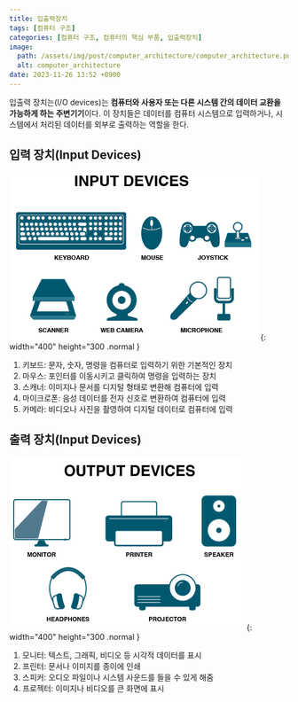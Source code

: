 ```yaml
---
title: 입출력장치
tags: [컴퓨터 구조]
categories: [컴퓨터 구조, 컴퓨터의 핵심 부품, 입출력장치]
image:
  path: /assets/img/post/computer_architecture/computer_architecture.png
  alt: computer_architecture
date: 2023-11-26 13:52 +0900
---
```


입출력 장치는(I/O devices)는 **컴퓨터와 사용자 또는 다른 시스템 간의 데이터 교환을 가능하게 하는 주변기기**이다. 이 장치들은 데이터를 컴퓨터 시스템으로 입력하거나, 시스템에서 처리된 데이터를 외부로 출력하는 역할을 한다.

## 입력 장치(Input Devices)

![input-devices](/assets/img/post/computer_architecture/input-devices.png){: width="400" height="300 .normal }

1. 키보드: 문자, 숫자, 명령을 컴퓨터로 입력하기 위한 기본적인 장치
2. 마우스: 포인터를 이동시키고 클릭하여 명령을 입력하는 장치
3. 스캐너: 이미지나 문서를 디지털 형태로 변환해 컴퓨터에 입력
4. 마이크로폰: 음성 데이터를 전자 신호로 변환하여 컴퓨터에 입력
5. 카메라: 비디오나 사진을 촬영하여 디지털 데이터로 컴퓨터에 입력

## 출력 장치(Input Devices)

![output-devices](/assets/img/post/computer_architecture/output-devices.png){: width="400" height="300 .normal }

1. 모니터: 텍스트, 그래픽, 비디오 등 시각적 데이터를 표시
2. 프린터: 문서나 이미지를 종이에 인쇄
3. 스피커: 오디오 파일이나 시스템 사운드를 들을 수 있게 해줌
4. 프로젝터: 이미지나 비디오를 큰 화면에 표시
